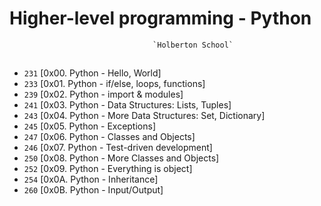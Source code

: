 
# Higher-level programming - Python 

                                    `Holberton School`
##
-   `231`  [0x00. Python - Hello, World]
-   `233`  [0x01. Python - if/else, loops, functions] 
-   `239`  [0x02. Python - import & modules] 
-   `241`  [0x03. Python - Data Structures: Lists, Tuples] 
-   `243`  [0x04. Python - More Data Structures: Set, Dictionary] 
-   `245`  [0x05. Python - Exceptions] 
-   `247`  [0x06. Python - Classes and Objects]  
-   `246`  [0x07. Python - Test-driven development] 
-   `250`  [0x08. Python - More Classes and Objects] 
-   `252`  [0x09. Python - Everything is object] 
-   `254`  [0x0A. Python - Inheritance] 
-   `260`  [0x0B. Python - Input/Output]
